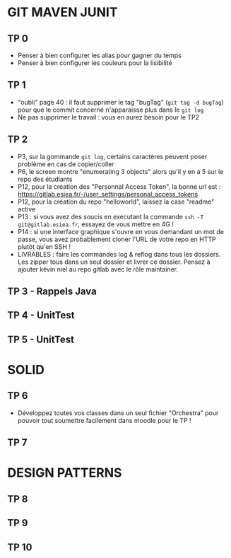 # GIT MAVEN JUNIT

## TP 0
- Penser à bien configurer les alias pour gagner du temps
- Penser à bien configurer les couleurs pour la lisibilité

## TP 1
- "oubli" page 40 : il faut supprimer le tag "bugTag" (`git tag -d bugTag`) pour que le commit concerné n'apparaisse plus dans le `git log`
- Ne pas supprimer le travail : vous en aurez besoin pour le TP2

## TP 2
- P3, sur la gommande `git log`, certains caractères peuvent poser problème en cas de copier/coller
- P6, le screen montre "enumerating 3 objects" alors qu'il y en a 5 sur le repo des étudiants
- P12, pour la création des "Personnal Access Token", la bonne url est : https://gitlab.esiea.fr/-/user_settings/personal_access_tokens
- P12, pour la création du repo "helloworld", laissez la case "readme" active
- P13 : si vous avez des soucis en executant la commande `ssh -T git@gitlab.esiea.fr`, essayez de vous mettre en 4G !
- P14 : si une interface graphique s'ouvre en vous demandant un mot de passe, vous avez probablement cloner l'URL de votre repo en HTTP plutôt qu'en SSH !
- LIVRABLES : faire les commandes log & reflog dans tous les dossiers. Les zipper tous dans un seul dossier et livrer ce dossier. Pensez à ajouter kévin niel au repo gitlab avec le rôle maintainer.


## TP 3 - Rappels Java

## TP 4 - UnitTest
## TP 5 - UnitTest

# SOLID

## TP 6
- Développez toutes vos classes dans un seul fichier "Orchestra" pour pouvoir tout soumettre facilement dans moodle pour le TP !

## TP 7

# DESIGN PATTERNS

## TP 8

## TP 9

## TP 10
